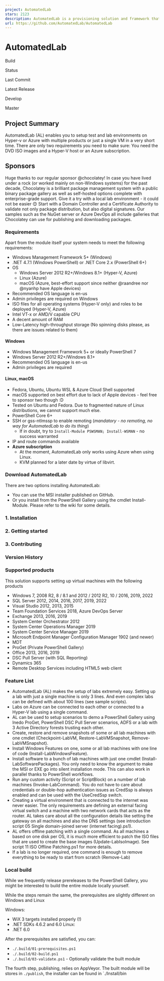 ```yaml
---
project: AutomatedLab
stars: 2123
description: AutomatedLab is a provisioning solution and framework that lets you deploy complex labs on HyperV and Azure with simple PowerShell scripts. It supports all Windows operating systems from 2008 R2 to 2022, some Linux distributions and various products like AD, Exchange, PKI, IIS, etc.
url: https://github.com/AutomatedLab/AutomatedLab
---
```


AutomatedLab
============

Build

Status

Last Commit

Latest Release

Develop

Master

Project Summary
---------------

AutomatedLab (AL) enables you to setup test and lab environments on Hyper-v or Azure with multiple products or just a single VM in a very short time. There are only two requirements you need to make sure: You need the DVD ISO images and a Hyper-V host or an Azure subscription.

Sponsors
--------

Huge thanks to our regular sponsor @chocolatey! In case you have lived under a rock (or worked mainly on non-Windows systems) for the past decade, Chocolatey is a brilliant package management system with a public binary package gallery as well as self-hosted options complete with enterprise-grade support. Give it a try with a local lab environment - it could not be easier 😊 Start with a Domain Controller and a Certificate Authority to validate not only package distribution, but also digital signatures. Our samples such as the NuGet server or Azure DevOps all include galleries that Chocolatey can use for publishing and downloading packages.

### Requirements

Apart from the module itself your system needs to meet the following requirements:

-   Windows Management Framework 5+ (Windows)
-   .NET 4.7.1 (Windows PowerShell) or .NET Core 2.x (PowerShell 6+)
-   OS
    -   Windows Server 2012 R2+/Windows 8.1+ (Hyper-V, Azure)
    -   Linux (Azure)
    -   macOS (Azure, best-effort support since neither @raandree nor @nyanhp have Apple devices)
-   Recommended OS language is en-us
-   Admin privileges are required on Windows
-   ISO files for all operating systems (Hyper-V only) and roles to be deployed (Hyper-V, Azure)
-   Intel VT-x or AMD/V capable CPU
-   A decent amount of RAM
-   Low-Latency high-throughput storage (No spinning disks please, as there are issues related to them)

#### Windows

-   Windows Management Framework 5+ or ideally PowerShell 7
-   Windows Server 2012 R2+/Windows 8.1+
-   Recommended OS language is en-us
-   Admin privileges are required

#### Linux, macOS

-   Fedora, Ubuntu, Ubuntu WSL & Azure Cloud Shell supported
-   macOS supported on best effort due to lack of Apple devices - feel free to sponsor two though :D
-   Tested on Ubuntu and Fedora. Due to fragmented nature of Linux distributions, we cannot support much else.
-   PowerShell Core 6+
-   SSH or gss-ntlmssp to enable remoting (_mandatory - no remoting, no way for AutomatedLab to do its thing_)
    -   If in doubt, try to `Install-Module PSWSMAN; Install-WSMAN` - no success warranted
-   IP and route commands available
-   **Azure subscription**
    -   At the moment, AutomatedLab only works using Azure when using Linux.
    -   KVM planned for a later date by virtue of libvirt.

### Download AutomatedLab

There are two options installing AutomatedLab:

-   You can use the MSI installer published on GitHub.
-   Or you install from the PowerShell Gallery using the cmdlet Install-Module. Please refer to the wiki for some details.

### 1\. Installation

### 2\. Getting started

### 3\. Contributing

### Version History

### Supported products

This solution supports setting up virtual machines with the following products

-   Windows 7, 2008 R2, 8 / 8.1 and 2012 / 2012 R2, 10 / 2016, 2019, 2022
-   SQL Server 2012, 2014, 2016, 2017, 2019, 2022
-   Visual Studio 2012, 2013, 2015
-   Team Foundation Services 2018, Azure DevOps Server
-   Exchange 2013, 2016, 2019
-   System Center Orchestrator 2012
-   System Center Operations Manager 2019
-   System Center Service Manager 2019
-   Microsoft Endpoint Manager Configuration Manager 1902 (and newer)
-   MDT
-   ProGet (Private PowerShell Gallery)
-   Office 2013, 2016, 2019
-   DSC Pull Server (with SQL Reporting)
-   Dynamics 365
-   Remote Desktop Services including HTML5 web client

### Feature List

-   AutomatedLab (AL) makes the setup of labs extremely easy. Setting up a lab with just a single machine is only 3 lines. And even complex labs can be defined with about 100 lines (see sample scripts).
-   Labs on Azure can be connected to each other or connected to a Hyper-V lab using a single command.
-   AL can be used to setup scenarios to demo a PowerShell Gallery using Inedo ProGet, PowerShell DSC Pull Server scenarios, ADFS or a lab with 3 Active Directory forests trusting each other.
-   Create, restore and remove snapshots of some or all lab machines with one cmdlet (Checkpoint-LabVM, Restore-LabVMSnapshot, Remove-LabVMSnapshot).
-   Install Windows Features on one, some or all lab machines with one line of code (Install-LabWindowsFeature).
-   Install software to a bunch of lab machines with just one cmdlet (Install-LabSoftwarePackages). You only need to know the argument to make the MSI or EXE go into silent installation mode. This can also work in parallel thanks to PowerShell workflows.
-   Run any custom activity (Script or ScriptBlock) on a number of lab machines (Invoke-LabCommand). You do not have to care about credentials or double-hop authentication issues as CredSsp is always enabled and can be used with the UseCredSsp switch.
-   Creating a virtual environment that is connected to the internet was never easier. The only requirements are defining an external facing virtual switch and a machine with two network cards that acts as the router. AL takes care about all the configuration details like setting the gateway on all machines and also the DNS settings (see introduction script 05 Single domain-joined server (internet facing).ps1).
-   AL offers offline patching with a single command. As all machines a based on one disk per OS, it is much more efficient to patch the ISO files that are used to create the base images (Update-LabIsoImage). See script 11 ISO Offline Patching.ps1 for more details.
-   If a lab is no longer required, one command is enough to remove everything to be ready to start from scratch (Remove-Lab)

### Local build

While we frequently release prereleases to the PowerShell Gallery, you might be interested to build the entire module locally yourself.

While the steps remain the same, the prerequisites are slightly different on Windows and Linux

Windows:

-   WiX 3 targets installed properly (!)
-   .NET SDKs 4.6.2 and 6.0 Linux:
-   .NET 6.0

After the prerequisites are satisfied, you can:

-   `./.build/01-prerequisites.ps1`
-   `./.build/02-build.ps1`
-   `./.build/03-validate.ps1` - Optionally validate the built module

The fourth step, publishing, relies on AppVeyor. The built module will be stores in `./publish`, the installer can be found in \`./Install/bin
